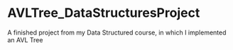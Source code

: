 # AVLTree_DataStructuresProject
A finished project from my Data Structured course, in which I implemented an AVL Tree
